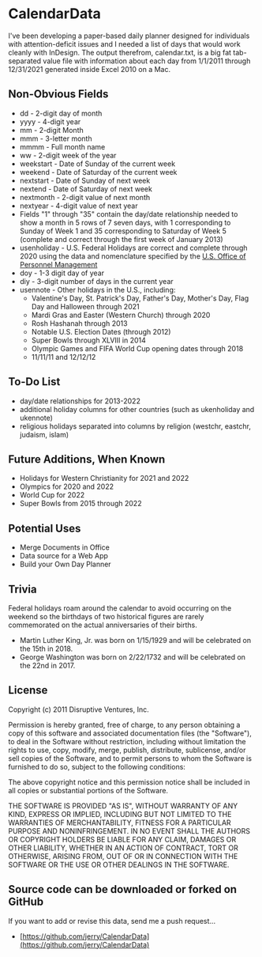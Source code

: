 # CalendarData

I've been developing a paper-based daily planner designed for individuals with attention-deficit issues and I needed a list of days that would work cleanly with InDesign. The output therefrom, calendar.txt, is a big fat tab-separated value file with information about each day from 1/1/2011 through 12/31/2021 generated inside Excel 2010 on a Mac. 

## Non-Obvious Fields

* dd - 2-digit day of month
* yyyy - 4-digit year
* mm - 2-digit Month
* mmm - 3-letter month
* mmmm - Full month name
* ww - 2-digit week of the year
* weekstart - Date of Sunday of the current week 
* weekend - Date of Saturday of the current week
* nextstart - Date of Sunday of next week
* nextend - Date of Saturday of next week
* nextmonth - 2-digit value of next month
* nextyear - 4-digit value of next year
* Fields "1" through "35" contain the day/date relationship needed to show a month in 5 rows of 7 seven days, with 1 corresponding to Sunday of Week 1 and 35 corresponding to Saturday of Week 5 (complete and correct through the first week of January 2013)
* usenholiday - U.S. Federal Holidays are correct and complete through 2020 using the data and nomenclature specified by the [U.S. Office of Personnel Management](http://www.opm.gov/operating_status_schedules/fedhol/)
* doy - 1-3 digit day of year
* diy - 3-digit number of days in the current year
* usennote - Other holidays in the U.S., including:
	* Valentine's Day, St. Patrick's Day, Father's Day, Mother's Day, Flag Day and Halloween through 2021
	* Mardi Gras and Easter (Western Church) through 2020
	* Rosh Hashanah through 2013
	* Notable U.S. Election Dates (through 2012)
	* Super Bowls through XLVIII in 2014
	* Olympic Games and FIFA World Cup opening dates through 2018
	* 11/11/11 and 12/12/12

## To-Do List

* day/date relationships for 2013-2022
* additional holiday columns for other countries (such as ukenholiday and ukennote)
* religious holidays separated into columns by religion (westchr, eastchr, judaism, islam)

## Future Additions, When Known

* Holidays for Western Christianity for 2021 and 2022
* Olympics for 2020 and 2022
* World Cup for 2022
* Super Bowls from 2015 through 2022

## Potential Uses

* Merge Documents in Office
* Data source for a Web App
* Build your Own Day Planner

## Trivia

Federal holidays roam around the calendar to avoid occurring on the weekend so the birthdays of two historical figures are rarely commemorated on the actual anniversaries of their births.

* Martin Luther King, Jr. was born on 1/15/1929 and will be celebrated on the 15th in 2018.
* George Washington was born on 2/22/1732 and will be celebrated on the 22nd in 2017.

## License

Copyright (c) 2011 Disruptive Ventures, Inc.

Permission is hereby granted, free of charge, to any person obtaining a copy of this software and associated documentation files (the "Software"), to deal in the Software without restriction, including without limitation the rights to use, copy, modify, merge, publish, distribute, sublicense, and/or sell copies of the Software, and to permit persons to whom the Software is furnished to do so, subject to the following conditions:

The above copyright notice and this permission notice shall be included in all copies or substantial portions of the Software.

THE SOFTWARE IS PROVIDED "AS IS", WITHOUT WARRANTY OF ANY KIND, EXPRESS OR IMPLIED, INCLUDING BUT NOT LIMITED TO THE WARRANTIES OF MERCHANTABILITY, FITNESS FOR A PARTICULAR PURPOSE AND NONINFRINGEMENT. IN NO EVENT SHALL THE AUTHORS OR COPYRIGHT HOLDERS BE LIABLE FOR ANY CLAIM, DAMAGES OR OTHER LIABILITY, WHETHER IN AN ACTION OF CONTRACT, TORT OR OTHERWISE, ARISING FROM, OUT OF OR IN CONNECTION WITH THE SOFTWARE OR THE USE OR OTHER DEALINGS IN THE SOFTWARE.

## Source code can be downloaded or forked on GitHub

If you want to add or revise this data, send me a push request...

* [https://github.com/jerry/CalendarData](https://github.com/jerry/CalendarData)